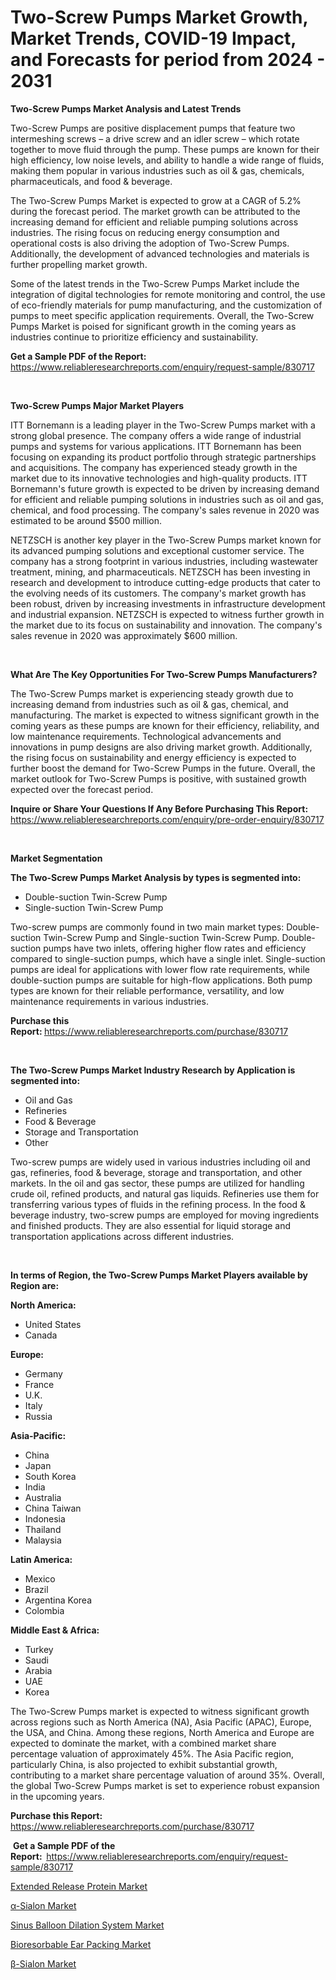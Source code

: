 <p><h1>Two-Screw Pumps Market Growth, Market Trends, COVID-19 Impact, and Forecasts for period from 2024 - 2031</h1></p><p><strong>Two-Screw Pumps Market Analysis and Latest Trends</strong></p>
<p><p>Two-Screw Pumps are positive displacement pumps that feature two intermeshing screws – a drive screw and an idler screw – which rotate together to move fluid through the pump. These pumps are known for their high efficiency, low noise levels, and ability to handle a wide range of fluids, making them popular in various industries such as oil & gas, chemicals, pharmaceuticals, and food & beverage.</p><p>The Two-Screw Pumps Market is expected to grow at a CAGR of 5.2% during the forecast period. The market growth can be attributed to the increasing demand for efficient and reliable pumping solutions across industries. The rising focus on reducing energy consumption and operational costs is also driving the adoption of Two-Screw Pumps. Additionally, the development of advanced technologies and materials is further propelling market growth.</p><p>Some of the latest trends in the Two-Screw Pumps Market include the integration of digital technologies for remote monitoring and control, the use of eco-friendly materials for pump manufacturing, and the customization of pumps to meet specific application requirements. Overall, the Two-Screw Pumps Market is poised for significant growth in the coming years as industries continue to prioritize efficiency and sustainability.</p></p>
<p><strong>Get a Sample PDF of the Report:&nbsp;</strong> <a href="https://www.reliableresearchreports.com/enquiry/request-sample/830717">https://www.reliableresearchreports.com/enquiry/request-sample/830717</a></p>
<p>&nbsp;</p>
<p><strong>Two-Screw Pumps Major Market Players</strong></p>
<p><p>ITT Bornemann is a leading player in the Two-Screw Pumps market with a strong global presence. The company offers a wide range of industrial pumps and systems for various applications. ITT Bornemann has been focusing on expanding its product portfolio through strategic partnerships and acquisitions. The company has experienced steady growth in the market due to its innovative technologies and high-quality products. ITT Bornemann's future growth is expected to be driven by increasing demand for efficient and reliable pumping solutions in industries such as oil and gas, chemical, and food processing. The company's sales revenue in 2020 was estimated to be around $500 million.</p><p>NETZSCH is another key player in the Two-Screw Pumps market known for its advanced pumping solutions and exceptional customer service. The company has a strong footprint in various industries, including wastewater treatment, mining, and pharmaceuticals. NETZSCH has been investing in research and development to introduce cutting-edge products that cater to the evolving needs of its customers. The company's market growth has been robust, driven by increasing investments in infrastructure development and industrial expansion. NETZSCH is expected to witness further growth in the market due to its focus on sustainability and innovation. The company's sales revenue in 2020 was approximately $600 million.</p></p>
<p>&nbsp;</p>
<p><strong>What Are The Key Opportunities For Two-Screw Pumps Manufacturers?</strong></p>
<p><p>The Two-Screw Pumps market is experiencing steady growth due to increasing demand from industries such as oil & gas, chemical, and manufacturing. The market is expected to witness significant growth in the coming years as these pumps are known for their efficiency, reliability, and low maintenance requirements. Technological advancements and innovations in pump designs are also driving market growth. Additionally, the rising focus on sustainability and energy efficiency is expected to further boost the demand for Two-Screw Pumps in the future. Overall, the market outlook for Two-Screw Pumps is positive, with sustained growth expected over the forecast period.</p></p>
<p><strong>Inquire or Share Your Questions If Any Before Purchasing This Report:</strong> <a href="https://www.reliableresearchreports.com/enquiry/pre-order-enquiry/830717">https://www.reliableresearchreports.com/enquiry/pre-order-enquiry/830717</a></p>
<p>&nbsp;</p>
<p><strong>Market Segmentation</strong></p>
<p><strong>The Two-Screw Pumps Market Analysis by types is segmented into:</strong></p>
<p><ul><li>Double-suction Twin-Screw Pump</li><li>Single-suction Twin-Screw Pump</li></ul></p>
<p><p>Two-screw pumps are commonly found in two main market types: Double-suction Twin-Screw Pump and Single-suction Twin-Screw Pump. Double-suction pumps have two inlets, offering higher flow rates and efficiency compared to single-suction pumps, which have a single inlet. Single-suction pumps are ideal for applications with lower flow rate requirements, while double-suction pumps are suitable for high-flow applications. Both pump types are known for their reliable performance, versatility, and low maintenance requirements in various industries.</p></p>
<p><strong>Purchase this Report:&nbsp;</strong><a href="https://www.reliableresearchreports.com/purchase/830717">https://www.reliableresearchreports.com/purchase/830717</a></p>
<p>&nbsp;</p>
<p><strong>The Two-Screw Pumps Market Industry Research by Application is segmented into:</strong></p>
<p><ul><li>Oil and Gas</li><li>Refineries</li><li>Food & Beverage</li><li>Storage and Transportation</li><li>Other</li></ul></p>
<p><p>Two-screw pumps are widely used in various industries including oil and gas, refineries, food & beverage, storage and transportation, and other markets. In the oil and gas sector, these pumps are utilized for handling crude oil, refined products, and natural gas liquids. Refineries use them for transferring various types of fluids in the refining process. In the food & beverage industry, two-screw pumps are employed for moving ingredients and finished products. They are also essential for liquid storage and transportation applications across different industries.</p></p>
<p>&nbsp;</p>
<p><strong>In terms of Region, the Two-Screw Pumps Market Players available by Region are:</strong></p>
<p>
    <p> <strong> North America: </strong>
        <ul>
            <li>United States</li>
            <li>Canada</li>
        </ul>
        </p> 
    <p> <strong> Europe: </strong>
        <ul>
            <li>Germany</li>
            <li>France</li>
            <li>U.K.</li>
            <li>Italy</li>
            <li>Russia</li>
        </ul>
        </p> 
    <p> <strong> Asia-Pacific: </strong>
        <ul>
            <li>China</li>
            <li>Japan</li>
            <li>South Korea</li>
            <li>India</li>
            <li>Australia</li>
            <li>China Taiwan</li>
            <li>Indonesia</li>
            <li>Thailand</li>
            <li>Malaysia</li>
        </ul>
        </p> 
    <p> <strong> Latin America: </strong>
        <ul>
            <li>Mexico</li>
            <li>Brazil</li>
            <li>Argentina Korea</li>
            <li>Colombia</li>
        </ul>
        </p> 
    <p> <strong> Middle East & Africa: </strong>
        <ul>
            <li>Turkey</li>
            <li>Saudi</li>
            <li>Arabia</li>
            <li>UAE</li>
            <li>Korea</li>
        </ul>
    </p>
    </p>
<p><p>The Two-Screw Pumps market is expected to witness significant growth across regions such as North America (NA), Asia Pacific (APAC), Europe, the USA, and China. Among these regions, North America and Europe are expected to dominate the market, with a combined market share percentage valuation of approximately 45%. The Asia Pacific region, particularly China, is also projected to exhibit substantial growth, contributing to a market share percentage valuation of around 35%. Overall, the global Two-Screw Pumps market is set to experience robust expansion in the upcoming years.</p></p>
<p><strong>Purchase this Report: </strong><a href="https://www.reliableresearchreports.com/purchase/830717">https://www.reliableresearchreports.com/purchase/830717</a></p>
<p>&nbsp;<strong>Get a Sample PDF of the Report:&nbsp;&nbsp;</strong><a href="https://www.reliableresearchreports.com/enquiry/request-sample/830717">https://www.reliableresearchreports.com/enquiry/request-sample/830717</a></p>
<p><strong></strong></p>
<p><p><a href="https://medium.com/@austynlemke1988/extended-release-protein-market-trends-and-market-analysis-forecasted-for-period-2024-2031-c85d16e9323a">Extended Release Protein Market</a></p><p><a href="https://github.com/fiixsa/Market-Research-Report-List-1/blob/main/a-sialon-market.md">α-Sialon Market</a></p><p><a href="https://issuu.com/reportprime-2/docs/sinus-balloon-dilation-system-market-size-2030.ppt">Sinus Balloon Dilation System Market</a></p><p><a href="https://issuu.com/reportprime-2/docs/bioresorbable-ear-packing-market-size-2030.pptx">Bioresorbable Ear Packing Market</a></p><p><a href="https://github.com/cecuraprangm/Market-Research-Report-List-1/blob/main/b-sialon-market.md">β-Sialon Market</a></p></p>